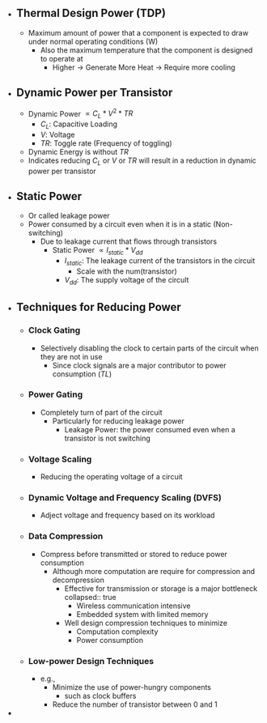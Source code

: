 - ## Thermal Design Power (TDP)
	- Maximum amount of power that a component is expected to draw under normal operating conditions (W)
		- Also the maximum temperature that the component is designed to operate at
			- Higher -> Generate More Heat -> Require more cooling
- ## Dynamic Power per Transistor
	- Dynamic Power $\propto C_{L} * V^2 * TR$
		- $C_L$: Capacitive Loading
		- $V$: Voltage
		- $TR$: Toggle rate (Frequency of toggling)
	- Dynamic Energy is without $TR$
	- Indicates reducing $C_L$ or $V$ or $TR$ will result in a reduction in dynamic power per transistor
- ## Static Power
	- Or called leakage power
	- Power consumed by a circuit even when it is in a static (Non-switching)
		- Due to leakage current that flows through transistors
			- Static Power $\propto I_{static} * V_{dd}$
				- $I_{static}$: The leakage current of the transistors in the circuit
					- Scale with the num(transistor)
				- $V_{dd}$: The supply voltage of the circult
- ## Techniques for Reducing Power
	- ### Clock Gating
		- Selectively disabling the clock to certain parts of the circuit when they are not in use
			- Since clock signals are a major contributor to power consumption ($TL$)
	- ### Power Gating
		- Completely turn of part of the circuit
			- Particularly for reducing leakage power
				- Leakage Power: the power consumed even when a transistor is not switching
	- ### Voltage Scaling
		- Reducing the operating voltage of a circuit
	- ### Dynamic Voltage and Frequency Scaling (DVFS)
		- Adject voltage and frequency based on its workload
	- ### Data Compression
		- Compress before transmitted or stored to reduce power consumption
			- Although more computation are require for compression and decompression
				- Effective for transmission or storage is a major bottleneck
				  collapsed:: true
					- Wireless communication intensive
					- Embedded system with limited memory
				- Well design compression techniques to minimize
					- Computation complexity
					- Power consumption
	- ### Low-power Design Techniques
		- e.g.,
			- Minimize the use of power-hungry components
				- such as clock buffers
			- Reduce the number of transistor between 0 and 1
-